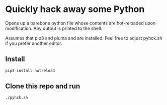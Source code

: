 # Quickly hack away some Python

Opens up a barebone python file whose contents are hot-reloaded upon modification. Any output is printed to the shell.

Assumes that pip3 and pluma and are installed. Feel free to adjust pyhck.sh if you prefer another editor.

## Install

```bash
pip3 install hotreload
```

## Clone this repo and run

```bash
./pyhck.sh
```
